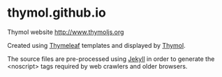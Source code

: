 thymol.github.io
================

Thymol website http://www.thymoljs.org

Created using [Thymeleaf](http://www.thymeleaf.org/) templates and displayed by [Thymol](https://github.com/thymol/thymol).

The source files are pre-processed using [Jekyll](https://github.com/jekyll/jekyll) in order to generate the &lt;noscript&gt; tags required by web crawlers and older browsers.
